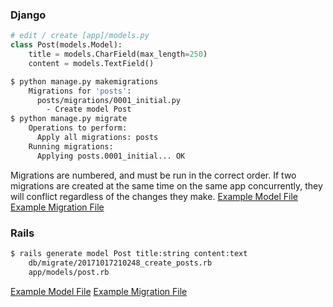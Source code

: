 ### Django
```py
# edit / create [app]/models.py
class Post(models.Model):
    title = models.CharField(max_length=250)
    content = models.TextField()
```
```bash
$ python manage.py makemigrations
    Migrations for 'posts':
      posts/migrations/0001_initial.py
        - Create model Post
$ python manage.py migrate
    Operations to perform:
      Apply all migrations: posts
    Running migrations:
      Applying posts.0001_initial... OK
```
Migrations are numbered, and must be run in the correct order. If two migrations are created at the same time on the same app concurrently, they will conflict regardless of the changes they make.
[Example Model File](./django_startapp/posts/models.py)
[Example Migration File](./django_startapp/posts/migrations/0001_initial.py)

### Rails
```bash
$ rails generate model Post title:string content:text
    db/migrate/20171017210248_create_posts.rb
    app/models/post.rb
```
[Example Model File](./rails_scaffolding/app/models/post.rb)
[Example Migration File](./rails_scaffolding/db/migrations/20171017210248_create_posts.rb)
